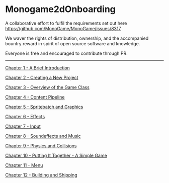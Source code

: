 # Monogame2dOnboarding
A collaborative effort to fulfil the requirements set out here https://github.com/MonoGame/MonoGame/issues/8317

We waver the rights of distribution, ownership, and the accompanied bountry reward in spirit of open source software and knowledge.

Everyone is free and encouraged to contribute through PR.

***

[Chapter 1 - A Brief Introduction](Chapters/1.%20A%20Brief%20Introduction.md)

[Chapter 2 - Creating a New Project](Chapters/2.%20Creating%20a%20New%20Project.md)

[Chapter 3 - Overview of the Game Class](Chapters/3.%20Overview%20of%20the%20Game%20Class.md)

[Chapter 4 - Content Pipeline](Chapters/4.%20Content%20Pipeline.md)

[Chapter 5 - Spritebatch and Graphics](Chapters/5.%20Spritebatch%20and%20Graphics.md)

[Chapter 6 - Effects](Chapters/6.%20Effects.md)

[Chapter 7 - Input](Chapters/7.%20Input.md)

[Chapter 8 - Soundeffects and Music](Chapters/8.%20Soundeffects%20and%20Music.md)

[Chapter 9 - Physics and Collisions](Chapters/9.%20Physics%20and%20Collisions.md)

[Chapter 10 - Putting It Together - A Simple Game](Chapters/10.%20Putting%20It%20Together%20-%20A%20Simple%20Game.md)

[Chapter 11 - Menu](Chapters/11.%20Menu.md)

[Chapter 12 - Building and Shipping](Chapters/12.%20Building%20and%20Shipping.md)
